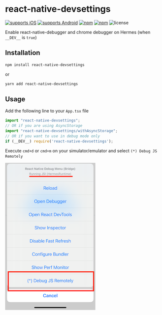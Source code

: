 # react-native-devsettings

[![supports iOS](https://img.shields.io/badge/iOS-4630EB.svg?style=flat-square&logo=APPLE&labelColor=999999&logoColor=fff)](https://www.npmjs.com/package/react-native-devsettings)
[![supports Android](https://img.shields.io/badge/Android-4630EB.svg?style=flat-square&logo=ANDROID&labelColor=A4C639&logoColor=fff)](https://www.npmjs.com/package/react-native-devsettings)
[![npm](https://img.shields.io/npm/v/react-native-devsettings.svg)](https://www.npmjs.com/package/react-native-devsettings)
[![npm](https://img.shields.io/npm/dm/react-native-devsettings.svg)](https://www.npmjs.com/package/react-native-devsettings)
![license](https://img.shields.io/npm/l/react-native-devsettings)

Enable react-native-debugger and chrome debugger on Hermes (when `__DEV__` is `true`)

## Installation

```sh
npm install react-native-devsettings
```

or

```sh
yarn add react-native-devsettings
```

## Usage

Add the following line to your `App.tsx` file

```js
import "react-native-devsettings";
// OR if you are using AsyncStorage
import "react-native-devsettings/withAsyncStorage";
// OR if you want to use in debug mode only
if (__DEV__) require('react-native-devsettings');
```

Execute `cmd+d` or `cmd+m` on your simulator/emulator and select `(*) Debug JS Remotely`

![Example](example.png)
